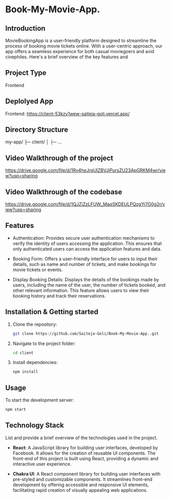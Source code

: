 

# Book-My-Movie-App.

## Introduction
MovieBookingApp is a user-friendly platform designed to streamline the process of booking movie tickets online. With a user-centric approach, our app offers a seamless experience for both casual moviegoers and avid cinephiles. Here's a brief overview of the key features and 

## Project Type
Frontend

## Deplolyed App
Frontend: https://client-53kzv1wew-saiteja-goli.vercel.app/


## Directory Structure
my-app/
├─ client/
│  ├─ ...

## Video Walkthrough of the project
https://drive.google.com/file/d/1Rv4heJrqUlZBVJjPursZU23ApGRKM4wr/view?usp=sharing

## Video Walkthrough of the codebase
https://drive.google.com/file/d/1QJZjZzLFUW_MaqSKDEULPQzgYi7G0g2r/view?usp=sharing

## Features
- Authentication: Provides secure user authentication mechanisms to verify the identity of users accessing the application. This ensures that only authenticated users can access the application features and data.

- Booking Form: Offers a user-friendly interface for users to input their details, such as name and number of tickets, and make bookings for movie tickets or events.

- Display Booking Details: Displays the details of the bookings made by users, including the name of the user, the number of tickets booked, and other relevant information. This feature allows users to view their booking history and track their reservations.

## Installation & Getting started
1. Clone the repository:

   ```bash
   git clone https://github.com/Saiteja-Goli/Book-My-Movie-App..git
   ```

2. Navigate to the project folder:

   ```bash
   cd client
   ```

3. Install dependencies:

   ```bash
   npm install
   ```

## Usage

To start the development server:

```bash
npm start
```

## Technology Stack
List and provide a brief overview of the technologies used in the project.
- **React**: A JavaScript library for building user interfaces, developed by Facebook. It allows for the creation of reusable UI components. The front-end of this project is built using React, providing a dynamic and interactive user experience.

- **Chakra UI**: A React component library for building user interfaces with pre-styled and customizable components. It streamlines front-end development by offering accessible and responsive UI elements, facilitating rapid creation of visually appealing web applications.



